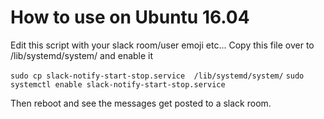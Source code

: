 # How to use on Ubuntu 16.04

Edit this script with your slack room/user emoji etc...
Copy this file over to /lib/systemd/system/ and enable it

`sudo cp slack-notify-start-stop.service  /lib/systemd/system/`
`sudo systemctl enable slack-notify-start-stop.service`

Then reboot and see the messages get posted to a slack room.

